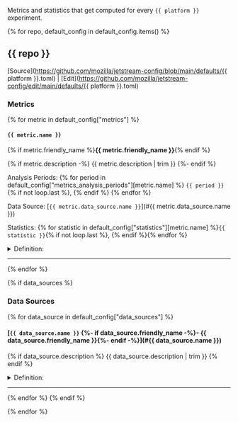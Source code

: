 Metrics and statistics that get computed for every `{{ platform }}` experiment.

{% for repo, default_config in default_config.items() %}

## {{ repo }}

[Source](https://github.com/mozilla/jetstream-config/blob/main/defaults/{{ platform }}.toml)  |  [Edit](https://github.com/mozilla/jetstream-config/edit/main/defaults/{{ platform }}.toml)

### Metrics

{% for metric in default_config["metrics"] %}

#### `{{ metric.name }}` 

{% if metric.friendly_name %}**{{ metric.friendly_name }}**{% endif %}

{% if metric.description -%}
{{ metric.description | trim }}
{%- endif %}

Analysis Periods: {% for period in default_config["metrics_analysis_periods"][metric.name] %} `{{ period }}` {% if not loop.last %}, {% endif %} {% endfor %}

Data Source: [`{{ metric.data_source.name }}`](#{{ metric.data_source.name }})

Statistics: {% for statistic in default_config["statistics"][metric.name] %}`{{ statistic }}`{% if not loop.last %}, {% endif %}{% endfor %}

<details>
<summary>Definition:</summary>

```sql
{{ metric.select_expression | trim }}
```
</details>


---
{% endfor %}

{% if data_sources %}
### Data Sources

{% for data_source in default_config["data_sources"] %}

#### [`{{ data_source.name }}` {%- if data_source.friendly_name -%}- {{ data_source.friendly_name }}{%- endif -%}](#{{ data_source.name }})

{% if data_source.description %}
{{ data_source.description | trim }}
{% endif %}

<details>
<summary>Definition:</summary>

```sql
{{ data_source._from_expr | trim }}
```
</details>

---
{% endfor %}
{% endif %}

{% endfor %}